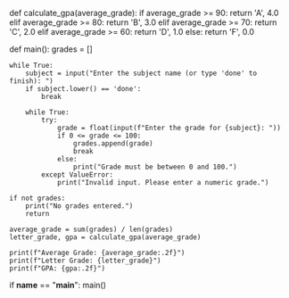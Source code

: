 def calculate_gpa(average_grade):
    if average_grade >= 90:
        return 'A', 4.0
    elif average_grade >= 80:
        return 'B', 3.0
    elif average_grade >= 70:
        return 'C', 2.0
    elif average_grade >= 60:
        return 'D', 1.0
    else:
        return 'F', 0.0

def main():
    grades = []
    
    while True:
        subject = input("Enter the subject name (or type 'done' to finish): ")
        if subject.lower() == 'done':
            break
        
        while True:
            try:
                grade = float(input(f"Enter the grade for {subject}: "))
                if 0 <= grade <= 100:
                    grades.append(grade)
                    break
                else:
                    print("Grade must be between 0 and 100.")
            except ValueError:
                print("Invalid input. Please enter a numeric grade.")
    
    if not grades:
        print("No grades entered.")
        return
    
    average_grade = sum(grades) / len(grades)
    letter_grade, gpa = calculate_gpa(average_grade)
    
    print(f"Average Grade: {average_grade:.2f}")
    print(f"Letter Grade: {letter_grade}")
    print(f"GPA: {gpa:.2f}")

if __name__ == "__main__":
    main()
